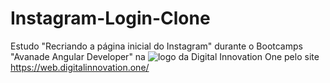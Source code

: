 # Instagram-Login-Clone
Estudo "Recriando a página inicial do Instagram" durante o Bootcamps "Avanade Angular Developer" na ![logo da Digital Innovation One](https://github.com/PauloBast/netflix-clone.github.io/blob/netflix-clone/img/log%20digital%20innovation%20one%20Pequena_Transparente.png) pelo site https://web.digitalinnovation.one/
